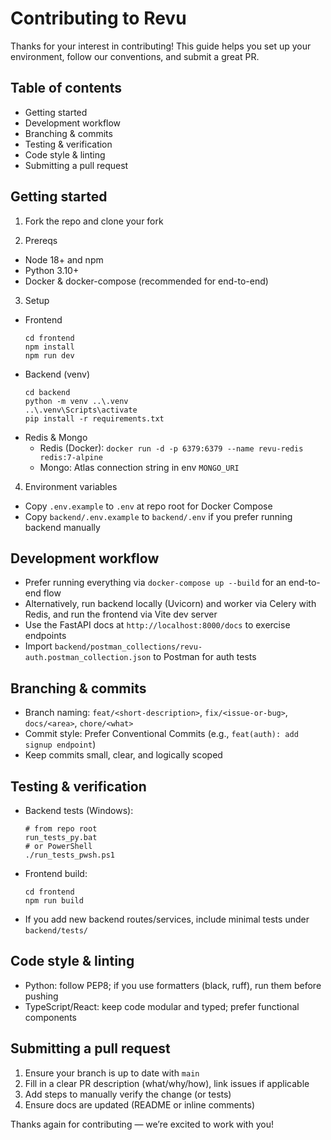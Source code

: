 # Contributing to Revu

Thanks for your interest in contributing! This guide helps you set up your environment, follow our conventions, and submit a great PR.

## Table of contents

- Getting started
- Development workflow
- Branching & commits
- Testing & verification
- Code style & linting
- Submitting a pull request

## Getting started

1. Fork the repo and clone your fork

2. Prereqs

- Node 18+ and npm
- Python 3.10+
- Docker & docker-compose (recommended for end-to-end)

3. Setup

- Frontend
  ```
  cd frontend
  npm install
  npm run dev
  ```
- Backend (venv)
  ```
  cd backend
  python -m venv ..\.venv
  ..\.venv\Scripts\activate
  pip install -r requirements.txt
  ```
- Redis & Mongo
  - Redis (Docker): `docker run -d -p 6379:6379 --name revu-redis redis:7-alpine`
  - Mongo: Atlas connection string in env `MONGO_URI`

4. Environment variables

- Copy `.env.example` to `.env` at repo root for Docker Compose
- Copy `backend/.env.example` to `backend/.env` if you prefer running backend manually

## Development workflow

- Prefer running everything via `docker-compose up --build` for an end-to-end flow
- Alternatively, run backend locally (Uvicorn) and worker via Celery with Redis, and run the frontend via Vite dev server
- Use the FastAPI docs at `http://localhost:8000/docs` to exercise endpoints
- Import `backend/postman_collections/revu-auth.postman_collection.json` to Postman for auth tests

## Branching & commits

- Branch naming: `feat/<short-description>`, `fix/<issue-or-bug>`, `docs/<area>`, `chore/<what>`
- Commit style: Prefer Conventional Commits (e.g., `feat(auth): add signup endpoint`)
- Keep commits small, clear, and logically scoped

## Testing & verification

- Backend tests (Windows):
  ```
  # from repo root
  run_tests_py.bat
  # or PowerShell
  ./run_tests_pwsh.ps1
  ```
- Frontend build:
  ```
  cd frontend
  npm run build
  ```
- If you add new backend routes/services, include minimal tests under `backend/tests/`

## Code style & linting

- Python: follow PEP8; if you use formatters (black, ruff), run them before pushing
- TypeScript/React: keep code modular and typed; prefer functional components

## Submitting a pull request

1. Ensure your branch is up to date with `main`
2. Fill in a clear PR description (what/why/how), link issues if applicable
3. Add steps to manually verify the change (or tests)
4. Ensure docs are updated (README or inline comments)

Thanks again for contributing — we’re excited to work with you!
